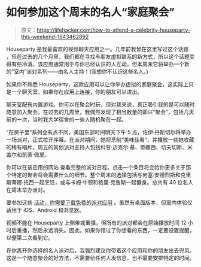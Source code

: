 # 如何参加这个周末的名人“家庭聚会”

> 原文：<https://lifehacker.com/how-to-attend-a-celebrity-houseparty-this-weekend-1843462892>

Houseparty 是我最喜欢的视频聊天应用之一。几年前我曾在这里写过这个话题 ，但在过去的几个月里，我们都在寻找与朋友虚拟联系的新方式，所以这个话题变得有些冷清。该应用通常用于与你已经认识的人互动，但本周末它将举办一个新的“室内”派对系列——由名人主持！(我想你不认识这些名人。)



如果你不熟悉 Houseparty，这款应用可以让你举办虚拟的家庭聚会，这实际上只是一个聊天室，如果你在应用上连接，你的朋友可以进出。

聊天室配有内置游戏，你可以在聚会时玩，但对我来说，真正吸引我的是可以随时随意加入聚会。在过去的几周里，我偶然发现了相当数量的即兴“聚会”，包括几天前的一次，当时我大学宿舍的一些人随机聚在一起。

“在房子里”系列会有点不同。美国东部时间明天下午 5 点，佐伊·丹斯切尔将举办一场派对，正式拉开序幕。在派对期间，她将烹制“美味佳肴”，并播放一些她收藏的稀有唱片。周五的其他派对主持人包括科甘·迈克尔·基、蒂娜西、切夫切斯、米盖尔和凯蒂·佩里。

你可以在该应用的网站 查看完整的派对日程。点击一个条目将会给你更多关于那个特定的聚会将会需要什么的细节。整个周末的选择包括与何塞·安德烈斯和克里斯蒂娜·托西一起烹饪，或与卡姆·牛顿和格里·克鲁斯一起健身。总共有 40 位名人在周末举办派对。

要参加这些 [活动，你需要下载免费的派对应用](https://houseparty.com/in-the-house/en/download.html) 。虽然有桌面版本，但室内体验仅适用于 iOS、Android 和浏览器。

视频不能在 Houseparty 上倒带或重播，但所有的派对都会在原始播放时间 12 小时后重播，然后永远消失。因此，如果你错过了你想看的东西，一定要设置提醒，以便第二次看到它。

在你离开你选择的名人派对后，我强烈建议你带着这个应用和你的朋友出去兜风。这是一个随意聚会的好方法，不需要给任何人发信息，也不需要安排特定的时间。